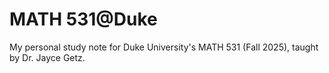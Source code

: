 # MATH 531@Duke
My personal study note for Duke University's MATH 531 (Fall 2025), taught by Dr. Jayce Getz. 
